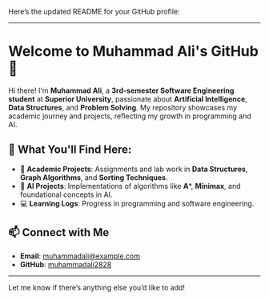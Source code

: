 Here’s the updated README for your GitHub profile:  

---

# Welcome to Muhammad Ali's GitHub 👋  

Hi there! I'm **Muhammad Ali**, a **3rd-semester Software Engineering student** at **Superior University**, passionate about **Artificial Intelligence**, **Data Structures**, and **Problem Solving**. My repository showcases my academic journey and projects, reflecting my growth in programming and AI.  

## 🚀 What You'll Find Here:  
- 📘 **Academic Projects**: Assignments and lab work in **Data Structures**, **Graph Algorithms**, and **Sorting Techniques**.  
- 🤖 **AI Projects**: Implementations of algorithms like **A***, **Minimax**, and foundational concepts in AI.  
- 💻 **Learning Logs**: Progress in programming and software engineering.  


## 📫 Connect with Me  
- **Email**: muhammadali@example.com  
- **GitHub**: [muhammadali2828](https://github.com/muhammadali2828)  

---

Let me know if there’s anything else you’d like to add!

